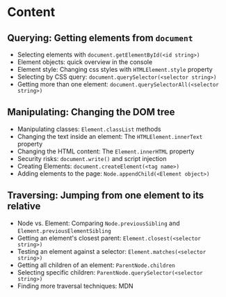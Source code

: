 # Content

## Querying: Getting elements from `document`
- Selecting elements with `document.getElementById(<id string>)`
- Element objects: quick overview in the console
- Element style: Changing css styles with `HTMLElement.style` property
- Selecting by CSS query: `document.querySelector(<selector string>)`
- Getting more than one element: `document.querySelectorAll(<selector string>)`

## Manipulating: Changing the DOM tree
- Manipulating classes: `Element.classList` methods
- Changing the text inside an element: The `HTMLElement.innerText` property
- Changing the HTML content: The `Element.innerHTML` property
- Security risks: `document.write()` and script injection
- Creating Elements: `document.createElement(<tag name>)`
- Adding elements to the page: `Node.appendChild(<Element object>)`

## Traversing: Jumping from one element to its relative
- Node vs. Element:
  Comparing `Node.previousSibling` and `Element.previousElementSibling`
- Getting an element's closest parent: `Element.closest(<selector string>)`
- Testing an element against a selector: `Element.matches(<selector string>)`
- Getting all children of an element: `ParentNode.children`
- Selecting specific children: `ParentNode.querySelector(<selector string>)`
- Finding more traversal techniques: MDN
